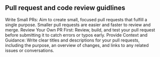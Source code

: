 ## Pull request and code review guidlines

Write Small PRs: Aim to create small, focused pull requests that fulfill a single purpose. Smaller pull requests are easier and faster to review and merge.
Review Your Own PR First: Review, build, and test your pull request before submitting it to catch errors or typos early.
Provide Context and Guidance: Write clear titles and descriptions for your pull requests, including the purpose, an overview of changes, and links to any related issues or conversations.

